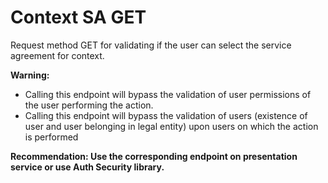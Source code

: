 # Context SA GET

Request method GET for validating if the user can select the service agreement for context.

**Warning:**
 * Calling this endpoint will bypass the validation of user permissions
   of the user performing the action.
 * Calling this endpoint will bypass the validation of users
   (existence of user and user belonging in legal entity)
   upon users on which the action is performed

**Recommendation: Use the corresponding endpoint on presentation service or use Auth Security library.**
